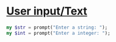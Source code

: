 [1]: https://rosettacode.org/wiki/User_input/Text

# [User input/Text][1]

```raku
my $str = prompt("Enter a string: ");
my $int = prompt("Enter a integer: ");
```